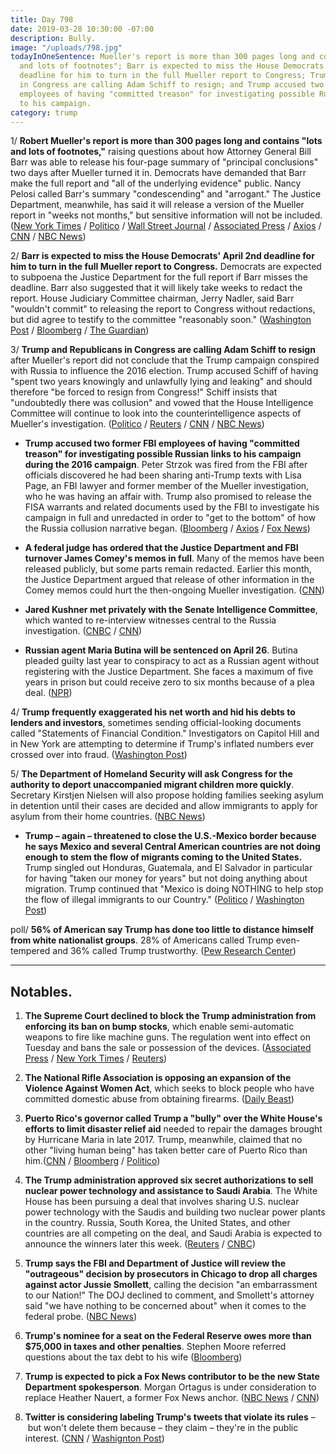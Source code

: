 ```yaml
---
title: Day 798
date: 2019-03-28 10:30:00 -07:00
description: Bully.
image: "/uploads/798.jpg"
todayInOneSentence: Mueller's report is more than 300 pages long and contains "lots
  and lots of footnotes"; Barr is expected to miss the House Democrats' April 2nd
  deadline for him to turn in the full Mueller report to Congress; Trump and Republicans
  in Congress are calling Adam Schiff to resign; and Trump accused two former FBI
  employees of having "committed treason" for investigating possible Russian links
  to his campaign.
category: trump
---
```


1/ **Robert Mueller's report is more than 300 pages long and contains "lots and lots of footnotes,"** raising questions about how Attorney General Bill Barr was able to release his four-page summary of "principal conclusions" two days after Mueller turned it in. Democrats have demanded that Barr make the full report and "all of the underlying evidence" public. Nancy Pelosi called Barr's summary "condescending" and "arrogant." The Justice Department, meanwhile, has said it will release a version of the Mueller report in "weeks not months," but sensitive information will not be included. ([New York Times](https://www.nytimes.com/2019/03/28/us/politics/mueller-report-length.html) / [Politico](https://www.politico.com/story/2019/03/28/mueller-report-length-1242017) / [Wall Street Journal](https://www.wsj.com/articles/justice-department-official-says-mueller-report-is-more-than-300-pages-11553786698) / [Associated Press](https://www.apnews.com/c53b37110eb94149bf925c660ad16fb4) / [Axios](https://www.axios.com/nancy-pelosi-mueller-report-bill-barr-summary-3ba27a36-3ebd-4bff-8885-29ff6ab1792e.html) / [CNN](https://www.cnn.com/2019/03/28/politics/mueller-report-pages/index.html) / [NBC News](https://www.nbcnews.com/politics/justice-department/mueller-s-report-russia-probe-more-300-pages-long-n988426))

2/ **Barr is expected to miss the House Democrats' April 2nd deadline for him to turn in the full Mueller report to Congress.** Democrats are expected to subpoena the Justice Department for the full report if Barr misses the deadline. Barr also suggested that it will likely take weeks to redact the report. House Judiciary Committee chairman, Jerry Nadler, said Barr "wouldn't commit" to releasing the report to Congress without redactions, but did agree to testify to the committee "reasonably soon." ([Washington Post](https://www.washingtonpost.com/powerpost/house-intelligence-committee-republicans-formally-call-on-schiff-to-resign-as-chairman/2019/03/28/669f431c-515e-11e9-88a1-ed346f0ec94f_story.html) / [Bloomberg](https://www.bloomberg.com/news/articles/2019-03-27/barr-agrees-to-testify-on-mueller-report-panel-chairman-says) / [The Guardian](https://www.theguardian.com/us-news/2019/mar/27/mueller-report-barr-wont-commit-to-sharing-full-findings-democrat-says))

3/ **Trump and Republicans in Congress are calling Adam Schiff to resign** after Mueller's report did not conclude that the Trump campaign conspired with Russia to influence the 2016 election. Trump accused Schiff of having "spent two years knowingly and unlawfully lying and leaking" and should therefore "be forced to resign from Congress!" Schiff insists that "undoubtedly there was collusion" and vowed that the House Intelligence Committee will continue to look into the counterintelligence aspects of Mueller's investigation. ([Politico](https://www.politico.com/story/2019/03/28/trump-adam-schiff-resign-1241405) / [Reuters](https://www.reuters.com/article/us-usa-trump-russia/trump-fellow-republicans-want-house-intelligence-chief-adam-schiff-out-idUSKCN1R917C) / [CNN](https://www.cnn.com/2019/03/28/politics/adam-schiff-call-resign-republicans-house-intelligence-committee/index.html) / [NBC News](https://www.nbcnews.com/politics/congress/house-intel-republicans-call-schiff-resign-chairman-after-mueller-report-n988356))

* **Trump accused two former FBI employees of having "committed treason" for investigating possible Russian links to his campaign during the 2016 campaign**. Peter Strzok was fired from the FBI after officials discovered he had been sharing anti-Trump texts with Lisa Page, an FBI lawyer and former member of the Mueller investigation, who he was having an affair with. Trump also promised to release the FISA warrants and related documents used by the FBI to investigate his campaign in full and unredacted in order to "get to the bottom" of how the Russia collusion narrative began. ([Bloomberg](https://www.bloomberg.com/news/articles/2019-03-28/trump-accuses-fbi-officials-who-investigated-him-of-treason) / [Axios](https://www.axios.com/trump-fbi-officials-treason-over-russia-793cb6be-b430-4c65-b41d-4581373a25c2.html) / [Fox News](https://www.foxnews.com/politics/trump-vows-to-release-fisa-docs-now-that-mueller-probe-is-concluded-slams-treasonous-fbi))

* **A federal judge has ordered that the Justice Department and FBI turnover James Comey's memos in full**. Many of the memos have been released publicly, but some parts remain redacted. Earlier this month, the Justice Department argued that release of other information in the Comey memos could hurt the then-ongoing Mueller investigation. ([CNN](https://www.cnn.com/2019/03/28/politics/james-comey-memo-lawsuit/index.html))

* **Jared Kushner met privately with the Senate Intelligence Committee**, which wanted to re-interview witnesses central to the Russia investigation. ([CNBC](https://www.cnbc.com/2019/03/28/jared-kushner-met-with-senate-intelligence-committee.html) / [CNN](https://www.cnn.com/2019/03/28/politics/jared-kushner-senate-intelligence/index.html))

* **Russian agent Maria Butina will be sentenced on April 26**. Butina pleaded guilty last year to conspiracy to act as a Russian agent without registering with the Justice Department. She faces a maximum of five years in prison but could receive zero to six months because of a plea deal. ([NPR](https://www.npr.org/2019/03/28/707633211/russian-agent-maria-butina-to-be-sentenced-april-26))

4/ **Trump frequently exaggerated his net worth and hid his debts to lenders and investors**, sometimes sending official-looking documents called "Statements of Financial Condition." Investigators on Capitol Hill and in New York are attempting to determine if Trump's inflated numbers ever crossed over into fraud. ([Washington Post](https://www.washingtonpost.com/graphics/2019/politics/trump-statements-of-financial-condition/))

5/ **The Department of Homeland Security will ask Congress for the authority to deport unaccompanied migrant children more quickly**. Secretary Kirstjen Nielsen will also propose holding families seeking asylum in detention until their cases are decided and allow immigrants to apply for asylum from their home countries. ([NBC News](https://www.nbcnews.com/politics/immigration/dhs-ask-congress-sweeping-authority-deport-unaccompanied-migrant-children-n988651))

* **Trump – again – threatened to close the U.S.-Mexico border because he says Mexico and several Central American countries are not doing enough to stem the flow of migrants coming to the United States.** Trump singled out Honduras, Guatemala, and El Salvador in particular for having "taken our money for years" but not doing anything about migration. Trump continued that "Mexico is doing NOTHING to help stop the flow of illegal immigrants to our Country." ([Politico](https://www.politico.com/story/2019/03/28/trump-mexico-border-migrant-surge-1241307) / [Washington Post](https://www.washingtonpost.com/politics/trump-renews-threat-to-close-the-southern-border-blasts-mexico-on-immigration/2019/03/28/92530508-5144-11e9-88a1-ed346f0ec94f_story.html))

poll/ **56% of American say Trump has done too little to distance himself from white nationalist groups**. 28% of Americans called Trump even-tempered and 36% called Trump trustworthy. ([Pew Research Center](https://www.people-press.org/2019/03/28/majority-says-trump-has-done-too-little-to-distance-himself-from-white-nationalists/))

---

## Notables.

1. **The Supreme Court declined to block the Trump administration from enforcing its ban on bump stocks**, which enable semi-automatic weapons to fire like machine guns. The regulation went into effect on Tuesday and bans the sale or possession of the devices. ([Associated Press](https://apnews.com/7af2f6e039fa4b0d9b5263f2c91ccdab) / [New York Times](https://www.nytimes.com/2019/03/28/us/politics/supreme-court-bump-stocks.html) / [Reuters](https://www.reuters.com/article/us-usa-court-guns/u-s-supreme-court-refuses-to-block-trumps-gun-bump-stock-ban-idUSKCN1R9230?))

2. **The National Rifle Association is opposing an expansion of the Violence Against Women Act**, which seeks to block people who have committed domestic abuse from obtaining firearms. ([Daily Beast](https://www.thedailybeast.com/nra-opposes-expansion-of-the-violence-against-women-act))

3. **Puerto Rico's governor called Trump a "bully" over the White House's efforts to limit disaster relief aid** needed to repair the damages brought by Hurricane Maria in late 2017. Trump, meanwhile, claimed that no other "living human being" has taken better care of Puerto Rico than him.([CNN](https://www.cnn.com/2019/03/28/politics/ricardo-rossell-donald-trump-puerto-rico-funding/index.html) / [Bloomberg](https://www.bloomberg.com/news/articles/2019-03-28/puerto-rico-governor-calls-trump-bully-as-aid-fight-escalates) / [Politico](https://www.politico.com/story/2019/03/28/trump-boats-hes-taken-better-care-of-puerto-rico-than-any-living-human-being-1243077))

4. **The Trump administration approved six secret authorizations to sell nuclear power technology and assistance to Saudi Arabia**. The White House has been pursuing a deal that involves sharing U.S. nuclear power technology with the Saudis and building two nuclear power plants in the country. Russia, South Korea, the United States, and other countries are all competing on the deal, and Saudi Arabia is expected to announce the winners later this week. ([Reuters](https://www.reuters.com/article/us-usa-saudi-nuclear-idUSKCN1R82MG) / [CNBC](https://www.cnbc.com/2019/03/27/us-approved-secret-nuclear-power-work-for-saudi-arabia-reuters.html))

5. **Trump says the FBI and Department of Justice will review the "outrageous" decision by prosecutors in Chicago to drop all charges against actor Jussie Smollett**, calling the decision "an embarrassment to our Nation!" The DOJ declined to comment, and Smollett's attorney said "we have nothing to be concerned about" when it comes to the federal probe. ([NBC News](https://www.nbcnews.com/politics/donald-trump/trump-says-fbi-doj-will-review-outrageous-jussie-smollett-case-n988281))

6. **Trump's nominee for a seat on the Federal Reserve owes more than $75,000 in taxes and other penalties**. Stephen Moore referred questions about the tax debt to his wife ([Bloomberg](https://www.bloomberg.com/news/articles/2019-03-27/trump-s-fed-pick-moore-owes-75-000-to-irs-court-document-says))

7. **Trump is expected to pick a Fox News contributor to be the new State Department spokesperson**. Morgan Ortagus is under consideration to replace Heather Nauert, a former Fox News anchor. ([NBC News](https://www.nbcnews.com/politics/politics-news/trump-pick-fox-news-contributor-new-state-dept-spokeswoman-n988471) / [CNN](https://www.cnn.com/2019/03/28/politics/morgan-ortagus-state-department/index.html))

8. **Twitter is considering labeling Trump's tweets that violate its rules** – but won't delete them because – they claim – they're in the public interest. ([CNN](https://www.cnn.com/2019/03/28/tech/trump-twitter-rules-label/index.html) / [Washignton Post](https://www.washingtonpost.com/technology/2019/03/28/twitter-still-wont-remove-trumps-tweets-that-violate-its-rules-it-will-label-them/))